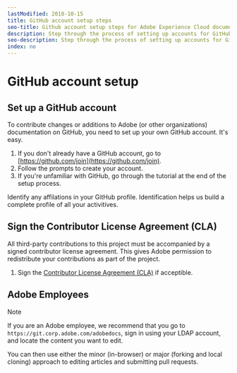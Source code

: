 ```yaml
---
lastModified: 2018-10-15
title: GitHub account setup steps
seo-title: Github account setup steps for Adobe Experience Cloud documentation
description: Step through the process of setting up accounts for GitHub, required in order to contribute content to Adobe documentation.
seo-description: Step through the process of setting up accounts for GitHub, required in order to contribute content to Adobe documentation.
index: no
---
```

# GitHub account setup

## Set up a GitHub account

To contribute changes or additions to Adobe (or other organizations) documentation on GitHub, you need to set up your own GitHub account. It's easy.

1. If you don't already have a GitHub account, go to [https://github.com/join](https://github.com/join).
1. Follow the prompts to create your account. 
1. If you're unfamiliar with GitHub, go through the tutorial at the end of the setup process.

Identify any affilations in your GitHub profile. Identification helps us build a complete profile of all your activitives.

## Sign the Contributor License Agreement (CLA)

All third-party contributions to this project must be accompanied by a signed contributor license agreement. This gives Adobe permission to redistribute your contributions as part of the project. 

1. Sign the [Contributor License Agreement (CLA)](http://opensource.adobe.com/cla.html) if acceptible.

## Adobe Employees

>[!NOTE] 
>
>If you are an Adobe employee, we recommend that you go to `https://git.corp.adobe.com/adobedocs`, sign in using your LDAP account, and locate the content you want to edit. 
>
>You can then use either the minor (in-browser) or major (forking and local cloning) approach to editing articles and submitting pull requests.
